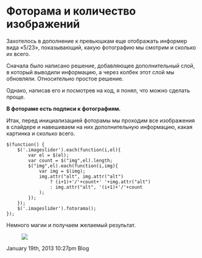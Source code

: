 # Фоторама и количество изображений

Захотелось в дополнение к превьюшкам еще отображать информер вида
«5/23», показывающий, какую фотографию мы смотрим и сколько их всего.

Сначала было написано решение, добавляющее дополнительный слой, в
который выводили информацию, а через колбек этот слой мы обновляли.
Относительно простое решение.

Однако, написав его и посмотрев на код, я понял, что можно сделать
проще.

**В фотораме есть подписи к фотографиям.**

Итак, перед инициализацией фоторамы мы проходим все изображения в
слайдере и навешиваем на них дополнительную информацию, какая картинка и
сколько всего.

    $(function() {
        $('.imageslider').each(function(i,el){
            var el = $(el);
            var count = $("img",el).length;
            $("img",el).each(function(i,img){
                var img = $(img);
                img.attr("alt", img.attr("alt") 
                    ? (i+1)+'/'+count+' '+img.attr("alt")
                    : img.attr("alt", '(i+1)+'/'+count
                );
            });
        });
        $('.imageslider').fotorama();
    });

Немного магии и получаем желаемый результат.

<figure>
<img src="/tumblr/84842737181_0.png" data-orig-height="204"
data-orig-width="248" data-orig-src="/tumblr/84842737181_0.png" />
</figure>

<span id="timestamp"> January 19th, 2013 10:27pm </span> <span
class="tag">Blog</span>
